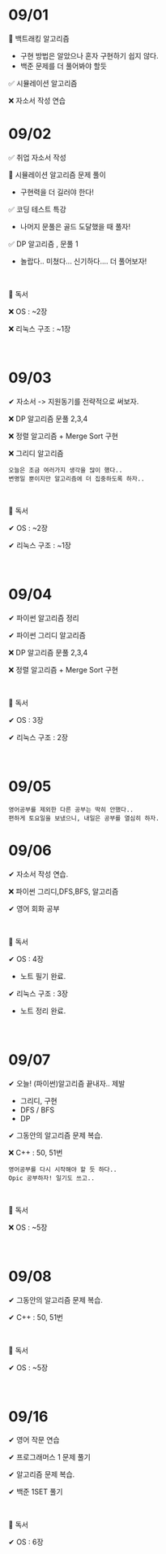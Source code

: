 # 09/01

 🤔 백트래킹 알고리즘 

* 구현 방법은 알았으나 혼자 구현하기 쉽지 않다.
* 백준 문제를 더 풀어봐야 할듯 

✅ 시뮬레이션 알고리즘 

❌ 자소서 작성 연습 



# 09/02

✅ 취업 자소서 작성

🤔 시뮬레이션 알고리즘 문제 풀이 

* 구현력을 더 길러야 한다!

✅ 코딩 테스트 특강

* 나머지 문풀은 골드 도달했을 때 풀자!

✅  DP 알고리즘 , 문풀 1

* 놀랍다.. 미쳤다... 신기하다.... 더 풀어보자!

<br>

🎯 독서  

❌ OS  : ~2장

❌ 리눅스 구조 :  ~1장

<br>

# 09/03

✔ 자소서 -> 지원동기를 전략적으로 써보자.

❌   DP 알고리즘 문풀 2,3,4  

❌   정렬 알고리즘 + Merge Sort 구현

❌   그리디 알고리즘 

```
오늘은 조금 여러가지 생각을 많이 했다..
변명일 뿐이지만 알고리즘에 더 집중하도록 하자..
```

<br>

🎯 독서 

✔ OS  : ~2장

✔ 리눅스 구조 :  ~1장

<br>

# 09/04

✔ 파이썬 알고리즘 정리

✔ 파이썬 그리디 알고리즘 

❌   DP 알고리즘 문풀 2,3,4  

❌   정렬 알고리즘 + Merge Sort 구현

<br>

🎯 독서 

✔ OS  :  3장 

✔ 리눅스 구조 :  2장

<br>

# 09/05

```
영어공부를 제외한 다른 공부는 딱히 안했다..
편하게 토요일을 보냈으니, 내일은 공부를 열심히 하자.
```



# 09/06

✔ 자소서 작성 연습.

❌  파이썬 그리디,DFS,BFS, 알고리즘 

✔ 영어 회화 공부

<br>

🎯 독서 

✔ OS  :  4장 

- 노트 필기 완료.

✔ 리눅스 구조 :  3장

- 노트 정리 완료.

<br>

# 09/07

✔ 오늘! (파이썬)알고리즘 끝내자.. 제발

- 그리디, 구현
- DFS / BFS 
- DP

✔ 그동안의 알고리즘 문제 복습.

❌  C++ : 50, 51번



```
영어공부를 다시 시작해야 할 듯 하다..
Opic 공부하자! 일기도 쓰고..
```

<br>

🎯 독서 

❌  OS  :  ~5장 

<br>

# 09/08

✔ 그동안의 알고리즘 문제 복습.

✔  C++ : 50, 51번

<br>

🎯 독서 

✔  OS  :  ~5장 

<br>



# 09/16

✔ 영어 작문 연습

✔  프로그래머스 1 문제 풀기

✔ 알고리즘 문제 복습.

✔ 백준 1SET 풀기 

<br>

🎯 독서 

✔  OS  :  6장 

<br>